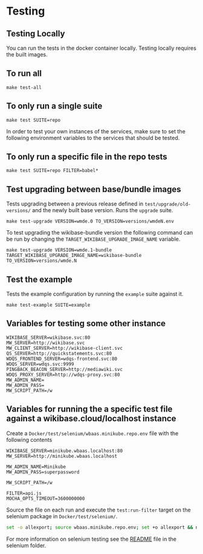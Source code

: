 # Testing


## Testing Locally

You can run the tests in the docker container locally. Testing locally requires the built images.

## To run all
```
make test-all
```

## To only run a single suite
```
make test SUITE=repo
```

In order to test your own instances of the services, make sure to set the following environment variables to the services that should be tested. 


## To only run a specific file in the repo tests
```
make test SUITE=repo FILTER=babel*
```

## Test upgrading between base/bundle images

Tests upgrading between a previous release defined in `test/upgrade/old-versions/` and the newly built base version. Runs the `upgrade` suite.

```
make test-upgrade VERSION=wmde.0 TO_VERSION=versions/wmdeN.env
```

To test upgrading the wikibase-bundle version the following command can be run by changing the `TARGET_WIKIBASE_UPGRADE_IMAGE_NAME` variable.

```
make test-upgrade VERSION=wmde.1-bundle TARGET_WIKIBASE_UPGRADE_IMAGE_NAME=wikibase-bundle TO_VERSION=versions/wmde.N
```

## Test the example

Tests the example configuration by running the `example` suite against it.

```
make test-example SUITE=example
```

##  Variables for testing some other instance
```
WIKIBASE_SERVER=wikibase.svc:80
MW_SERVER=http://wikibase.svc
MW_CLIENT_SERVER=http://wikibase-client.svc
QS_SERVER=http://quickstatements.svc:80
WDQS_FRONTEND_SERVER=wdqs-frontend.svc:80
WDQS_SERVER=wdqs.svc:9999
PINGBACK_BEACON_SERVER=http://mediawiki.svc
WDQS_PROXY_SERVER=http://wdqs-proxy.svc:80
MW_ADMIN_NAME=
MW_ADMIN_PASS=
MW_SCRIPT_PATH=/w
```

## Variables for running the a specific test file against a wikibase.cloud/localhost instance

Create a `Docker/test/selenium/wbaas.minikube.repo.env` file with the following contents

```
WIKIBASE_SERVER=minikube.wbaas.localhost:80
MW_SERVER=http://minikube.wbaas.localhost

MW_ADMIN_NAME=Minikube
MW_ADMIN_PASS=superpassword

MW_SCRIPT_PATH=/w

FILTER=api.js
MOCHA_OPTS_TIMEOUT=3600000000
```

Source the file on each run and execute the `test:run-filter` target on the selenium package in `Docker/test/selenium/`.

```bash
set -o allexport; source wbaas.minikube.repo.env; set +o allexport && npm run test:run-filter
```

For more information on selenium testing see the [README](../../Docker/test/selenium/README.md) file in the selenium folder.
